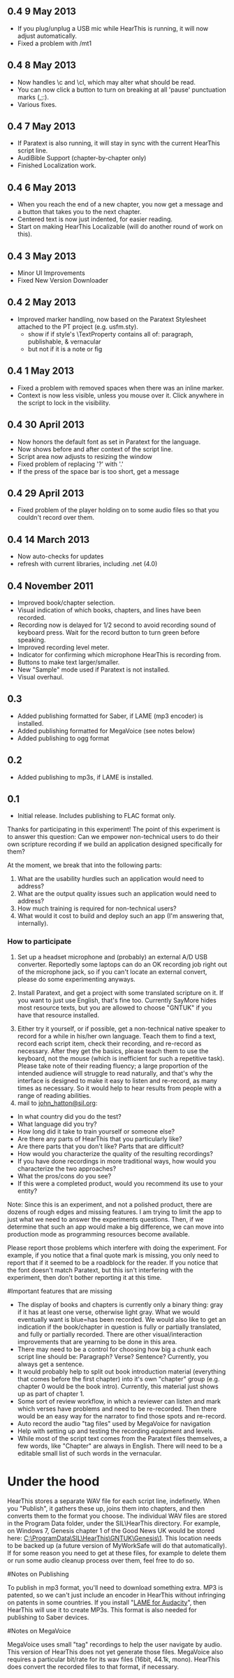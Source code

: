## 0.4 9 May 2013
* If you plug/unplug a USB mic while HearThis is running, it will now adjust automatically.
* Fixed a problem with /mt1

## 0.4 8 May 2013
* Now handles \c and \cl, which may alter what should be read.
* You can now click a button to turn on breaking at all 'pause' punctuation marks (,;:).
* Various fixes.

## 0.4 7 May 2013

* If Paratext is also running, it will stay in sync with the current HearThis script line.
* AudiBible Support (chapter-by-chapter only)
* Finished Localization work.

## 0.4 6 May 2013

* When you reach the end of a new chapter, you now get a message and a button that takes you to the next chapter.
* Centered text is now just indented, for easier reading.
* Start on making HearThis Localizable (will do another round of work on this).


## 0.4 3 May 2013

* Minor UI Improvements
* Fixed New Version Downloader

## 0.4 2 May 2013

* Improved marker handling, now based on the Paratext Stylesheet attached to the PT project (e.g. usfm.sty).
  * show if if style's \TextProperty contains all of: paragraph, publishable, & vernacular
  * but not if it is a note or fig

## 0.4 1 May 2013

* Fixed a problem with removed spaces when there was an inline marker.
* Context is now less visible, unless you mouse over it. Click anywhere in the script to lock in the visibility.

## 0.4 30 April 2013

* Now honors the default font as set in Paratext for the language.
* Now shows before and after context of the script line.
* Script area now adjusts to resizing the window
* Fixed problem of replacing '?' with '.'
* If the press of the space bar is too short, get a message


## 0.4 29 April 2013

* Fixed problem of the player holding on to some audio files so that you couldn't record over them.

## 0.4 14 March 2013

* Now auto-checks for updates
* refresh with current libraries, including .net (4.0)

## 0.4 November 2011

 - Improved book/chapter selection.
 - Visual indication of which books, chapters, and lines have been recorded.
 - Recording now is delayed for 1/2 second to avoid recording sound of keyboard press.  Wait for the record button to turn green before speaking.
 - Improved recording level meter.
 - Indicator for confirming which microphone HearThis is recording from.
 - Buttons to make text larger/smaller.
 - New "Sample" mode used if Paratext is not installed.
 - Visual overhaul.

## 0.3

 - Added publishing formatted for Saber, if LAME (mp3 encoder) is installed.
 - Added publishing formatted for MegaVoice (see notes below)
 - Added publishing to ogg format


## 0.2
 - Added publishing to mp3s, if LAME is installed.

## 0.1

 - Initial release. Includes publishing to FLAC format only.

Thanks for participating in this experiment!
The point of this experiment is to answer this question: Can we empower non-technical users to do their own scripture recording if we build an application designed specifically for them?<p>
At the moment, we break that into the following parts:


1. What are the usability hurdles such an application would need to address?
2. What are the output quality issues such an application would need to address?
3. How much training is required for non-technical users?
4. What would it cost to build and deploy such an app (I'm answering that, internally).

### How to participate
1. Set up a headset microphone and (probably) an external A/D USB converter.
		Reportedly some laptops can do an OK recording job right out of the microphone
		jack, so if you can't locate an external convert, please do some experimenting
		anyways.</p>
2. Install Paratext, and get a project with some translated scripture on it.
		If you want to just use English, that's fine too. Currently SayMore hides most
		resource texts, but you are allowed to choose "GNTUK" if you have that resource
		installed.</p>
3. Either try it yourself, or if possible, get a non-technical native speaker to
record for a while in his/her own language. Teach them to find a text, record
each script item, check their recording, and re-record as necessary. After they
get the basics, please teach them to use the keyboard, not the mouse (which is
inefficient for such a repetitive task). Please take note of their reading
fluency; a large proportion of the intended audience will struggle to read
naturally, and that's why the interface is designed to make it easy to listen
and re-record, as many times as necessary.  So it would help to hear
results from people with a range of reading abilities.
4. mail to john_hatton@sil.org:
 - In what country did you do the test?
 - What language did you try?
 -  How long did it take to train yourself or someone else?
 - Are there any parts of HearThis that you particularly like?
 - Are there parts that you don't like? Parts that are difficult?
 - How would you characterize the quality of the resulting recordings?
 - If you have done recordings in more traditional ways, how would you characterize the two approaches?
 - What the pros/cons do you see?
 - If this were a completed product, would you recommend its use to your entity?


Note: Since this is an experiment, and not a polished product, there are dozens
of  rough edges and missing features.  I am trying to limit the app to
just what we need to answer the experiments questions.  Then, if we
determine that such an app would make a big difference, we can move into
production mode as programming resources become available.

Please report those problems which interfere with doing the experiment.
For example, if you notice that a final quote mark is missing, you only need to
report that if it seemed to be a roadblock for the reader.  If you notice
that the font doesn't match Paratext, but this isn't interfering with the
experiment, then don't bother reporting it at this time.

#Important features that are missing

 - The display of books and chapters is currently only a binary thing: gray if it
has at least one verse, otherwise light gray. What we would eventually want is
blue=has been recorded.  We would also like to get an indication if the
book/chapter in question is fully or partially translated, and fully or
partially recorded. There are other visual/interaction improvements that are
yearning to be done in this area.
 - There may need to be a control for choosing how big a chunk each script line should be: Paragraph? Verse? Sentence?  Currently, you always get a            sentence.
 - It would probably help to split out book introduction material (everything that comes before the first chapter) into it's own "chapter" group (e.g. chapter 0             would be the book intro). Currently, this material just shows up as part of chapter 1.
 - Some sort of review workflow, in which a reviewer can listen and mark which verses have problems and need to be re-recorded. Then there would be an easy way for the narrator to find those spots and re-record.
 - Auto record the audio "tag files" used by MegaVoice for navigation
 - Help with setting up and testing the recording equipment and levels.
 - While most of the script text comes from the Paratext files themselves, a few words, like "Chapter" are always in English.  There will need to be a editable small list of such words in the vernacular.

# Under the hood
HearThis stores a separate WAV file for each script line, indefinetly.
When you "Publish", it gathers these up, joins them into chapters, and then
converts them to the format you choose.   The individual WAV files are
stored in the Program Data folder, under the SIL\HearThis directory.  For
example, on Windows 7, Genesis chapter 1 of the Good News UK would be stored
here: <a href="file:///C:/ProgramData/SIL/HearThis/GNTUK/Genesis/1">
C:\ProgramData\SIL\HearThis\GNTUK\Genesis\1</a>.  This location needs to be
backed up (a future version of MyWorkSafe will do that automatically). If for
some reason you need to get at these files, for example to delete them or run
some audio cleanup process over them, feel free to do so.

#Notes on Publishing

To publish in mp3 format, you'll need to download something extra. MP3 is
patented, so we can't just include an encoder in HearThis without infringing on
patents in some countries. If you install "<a
	href="http://audacity.sourceforge.net/help/faq?s=install&amp;item=lame-mp3">LAME
for Audacity</a>", then HearThis will use it to create MP3s.  This format is also needed for publishing to Saber devices.

#Notes on MegaVoice

MegaVoice uses small "tag" recordings to help the user navigate by audio.
This version of HearThis does not yet generate those files.  MegaVoice also
requires a particular bit/rate for its wav files (16bit, 44.1k, mono).  HearThis does convert
the recorded files to that format, if necessary.
